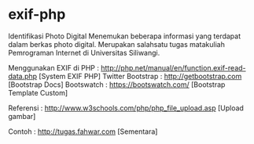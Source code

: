 # exif-php
Identifikasi Photo Digital
Menemukan beberapa informasi yang terdapat dalam berkas photo digital. Merupakan salahsatu tugas matakuliah Pemrograman Internet di Universitas Siliwangi.

Menggunakan
EXIF di PHP : 
http://php.net/manual/en/function.exif-read-data.php [System EXIF PHP]
Twitter Bootstrap : 
http://getbootstrap.com [Bootstrap Docs]
Bootswatch : 
https://bootswatch.com/ [Bootstrap Template Custom]

Referensi :
http://www.w3schools.com/php/php_file_upload.asp [Upload gambar]

Contoh :
http://tugas.fahwar.com [Sementara]
